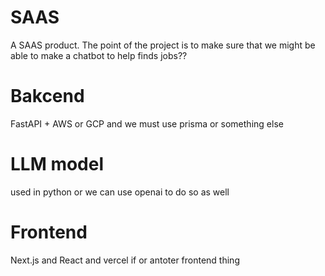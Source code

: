 # SAAS
A SAAS product. The point of the project is to make sure that we might be able to make a chatbot to help finds jobs??

# Bakcend
FastAPI + AWS or GCP and we must use prisma or something else 
# LLM model
used in python or we can use openai to do so as well

# Frontend
Next.js and React and vercel if  or antoter frontend thing
